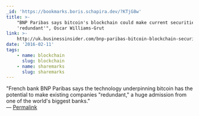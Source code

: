 ```yaml
---
_id: 'https://bookmarks.boris.schapira.dev/?KTjG8w'
title: >-
    "BNP Paribas says bitcoin's blockchain could make current securities firms
    'redundant'", Oscar Williams-Grut
link: >-
    http://uk.businessinsider.com/bnp-paribas-bitcoin-blockchain-securities-firms-redundant-2015-7?r=US&IR=T
date: '2016-02-11'
tags:
    - name: blockchain
      slug: blockchain
    - name: sharemarks
      slug: sharemarks
---
```


&quot;French bank BNP Paribas says the technology underpinning bitcoin has the
potential to make existing companies &quot;redundant,&quot; a huge admission
from one of the world's biggest banks.&quot; <br>&#8212;
<a href="https://bookmarks.boris.schapira.dev/?KTjG8w" title="Permalink">Permalink</a>

